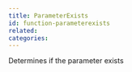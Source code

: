 ```yaml
---
title: ParameterExists
id: function-parameterexists
related:
categories:
---
```


Determines if the parameter exists
